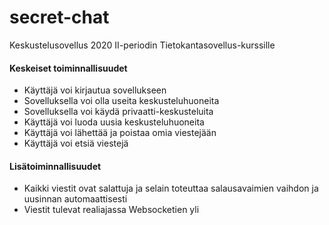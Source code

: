 # secret-chat

Keskustelusovellus 2020 II-periodin Tietokantasovellus-kurssille

#### Keskeiset toiminnallisuudet

- Käyttäjä voi kirjautua sovellukseen
- Sovelluksella voi olla useita keskusteluhuoneita
- Sovelluksella voi käydä privaatti-keskusteluita
- Käyttäjä voi luoda uusia keskusteluhuoneita
- Käyttäjä voi lähettää ja poistaa omia viestejään
- Käyttäjä voi etsiä viestejä

#### Lisätoiminnallisuudet

- Kaikki viestit ovat salattuja ja selain toteuttaa salausavaimien vaihdon ja uusinnan automaattisesti
- Viestit tulevat realiajassa Websocketien yli
